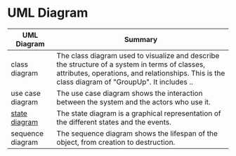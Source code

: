 
# UML Diagram # 

|UML Diagram|Summary|
|------|------|
|class diagram|The class diagram used to visualize and describe the structure of a system in terms of classes, attributes, operations, and relationships. This is the class diagram of "GroupUp". It includes .. |
|use case diagram|The use case diagram shows the interaction between the system and the actors who use it. |
|[state diagram](https://github.com/nxmyxxn/CS151-GroupUp/blob/3523c5fa809abfdf9c08e82d6bc3208445c79fed/diagrams/stateDiagram.png)|The state diagram is a graphical representation of the different states and the events.  |
|sequence diagram|The sequence diagram shows the lifespan of the object, from creation to destruction.|

